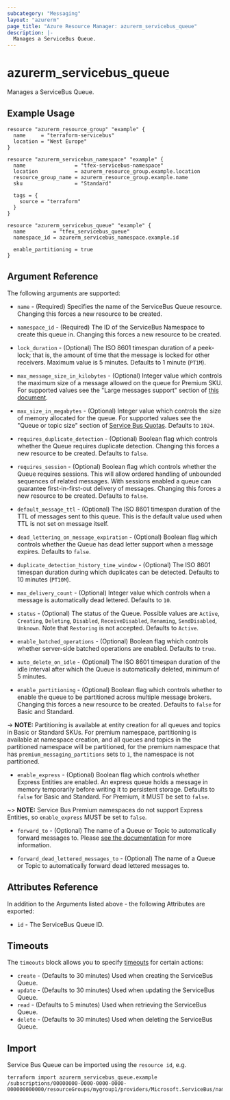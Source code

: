 ```yaml
---
subcategory: "Messaging"
layout: "azurerm"
page_title: "Azure Resource Manager: azurerm_servicebus_queue"
description: |-
  Manages a ServiceBus Queue.
---
```


# azurerm_servicebus_queue

Manages a ServiceBus Queue.

## Example Usage

```hcl
resource "azurerm_resource_group" "example" {
  name     = "terraform-servicebus"
  location = "West Europe"
}

resource "azurerm_servicebus_namespace" "example" {
  name                = "tfex-servicebus-namespace"
  location            = azurerm_resource_group.example.location
  resource_group_name = azurerm_resource_group.example.name
  sku                 = "Standard"

  tags = {
    source = "terraform"
  }
}

resource "azurerm_servicebus_queue" "example" {
  name         = "tfex_servicebus_queue"
  namespace_id = azurerm_servicebus_namespace.example.id

  enable_partitioning = true
}
```

## Argument Reference

The following arguments are supported:

* `name` - (Required) Specifies the name of the ServiceBus Queue resource. Changing this forces a new resource to be created.

* `namespace_id` - (Required) The ID of the ServiceBus Namespace to create this queue in. Changing this forces a new resource to be created.

* `lock_duration` - (Optional) The ISO 8601 timespan duration of a peek-lock; that is, the amount of time that the message is locked for other receivers. Maximum value is 5 minutes. Defaults to 1 minute (`PT1M`).

* `max_message_size_in_kilobytes` - (Optional) Integer value which controls the maximum size of a message allowed on the queue for Premium SKU. For supported values see the "Large messages support" section of [this document](https://docs.microsoft.com/azure/service-bus-messaging/service-bus-premium-messaging#large-messages-support-preview).

* `max_size_in_megabytes` - (Optional) Integer value which controls the size of memory allocated for the queue. For supported values see the "Queue or topic size" section of [Service Bus Quotas](https://docs.microsoft.com/azure/service-bus-messaging/service-bus-quotas). Defaults to `1024`.

* `requires_duplicate_detection` - (Optional) Boolean flag which controls whether the Queue requires duplicate detection. Changing this forces a new resource to be created. Defaults to `false`.

* `requires_session` - (Optional) Boolean flag which controls whether the Queue requires sessions. This will allow ordered handling of unbounded sequences of related messages. With sessions enabled a queue can guarantee first-in-first-out delivery of messages. Changing this forces a new resource to be created. Defaults to `false`.

* `default_message_ttl` - (Optional) The ISO 8601 timespan duration of the TTL of messages sent to this queue. This is the default value used when TTL is not set on message itself.

* `dead_lettering_on_message_expiration` - (Optional) Boolean flag which controls whether the Queue has dead letter support when a message expires. Defaults to `false`.

* `duplicate_detection_history_time_window` - (Optional) The ISO 8601 timespan duration during which duplicates can be detected. Defaults to 10 minutes (`PT10M`).

* `max_delivery_count` - (Optional) Integer value which controls when a message is automatically dead lettered. Defaults to `10`.

* `status` - (Optional) The status of the Queue. Possible values are `Active`, `Creating`, `Deleting`, `Disabled`, `ReceiveDisabled`, `Renaming`, `SendDisabled`, `Unknown`. Note that `Restoring` is not accepted. Defaults to `Active`.

* `enable_batched_operations` - (Optional) Boolean flag which controls whether server-side batched operations are enabled. Defaults to `true`.

* `auto_delete_on_idle` - (Optional) The ISO 8601 timespan duration of the idle interval after which the Queue is automatically deleted, minimum of 5 minutes.

* `enable_partitioning` - (Optional) Boolean flag which controls whether to enable the queue to be partitioned across multiple message brokers. Changing this forces a new resource to be created. Defaults to `false` for Basic and Standard.

-> **NOTE:** Partitioning is available at entity creation for all queues and topics in Basic or Standard SKUs. For premium namespace, partitioning is available at namespace creation, and all queues and topics in the partitioned namespace will be partitioned, for the premium namespace that has `premium_messaging_partitions` sets to `1`, the namespace is not partitioned.

* `enable_express` - (Optional) Boolean flag which controls whether Express Entities are enabled. An express queue holds a message in memory temporarily before writing it to persistent storage. Defaults to `false` for Basic and Standard. For Premium, it MUST be set to `false`.

~> **NOTE:** Service Bus Premium namespaces do not support Express Entities, so `enable_express` MUST be set to `false`.

* `forward_to` - (Optional) The name of a Queue or Topic to automatically forward messages to. Please [see the documentation](https://docs.microsoft.com/azure/service-bus-messaging/service-bus-auto-forwarding) for more information.

* `forward_dead_lettered_messages_to` - (Optional) The name of a Queue or Topic to automatically forward dead lettered messages to.

## Attributes Reference

In addition to the Arguments listed above - the following Attributes are exported:

* `id` - The ServiceBus Queue ID.

## Timeouts

The `timeouts` block allows you to specify [timeouts](https://www.terraform.io/language/resources/syntax#operation-timeouts) for certain actions:

* `create` - (Defaults to 30 minutes) Used when creating the ServiceBus Queue.
* `update` - (Defaults to 30 minutes) Used when updating the ServiceBus Queue.
* `read` - (Defaults to 5 minutes) Used when retrieving the ServiceBus Queue.
* `delete` - (Defaults to 30 minutes) Used when deleting the ServiceBus Queue.

## Import

Service Bus Queue can be imported using the `resource id`, e.g.

```shell
terraform import azurerm_servicebus_queue.example /subscriptions/00000000-0000-0000-0000-000000000000/resourceGroups/mygroup1/providers/Microsoft.ServiceBus/namespaces/sbns1/queues/snqueue1
```
